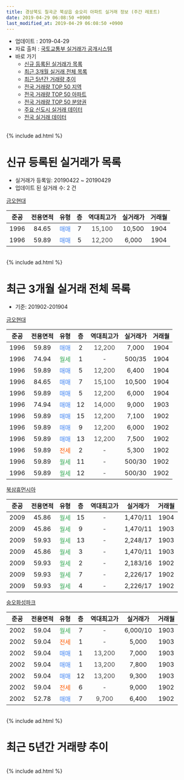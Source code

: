 ```yaml
---
title: 경상북도 칠곡군 북삼읍 숭오리 아파트 실거래 정보 (주간 레포트)
date: 2019-04-29 06:08:50 +0900
last_modified_at: 2019-04-29 06:08:50 +0900
---
```


* 업데이트 : 2019-04-29
* 자료 출처 : [국토교통부 실거래가 공개시스템](http://rt.molit.go.kr)
* 바로 가기
    * [신규 등록된 실거래가 목록](#신규-등록된-실거래가-목록)
    * [최근 3개월 실거래 전체 목록](#최근-3개월-실거래-전체-목록)
    * [최근 5년간 거래량 추이](#최근-5년간-거래량-추이)
    * [전국 거래량 TOP 50 지역](https://inasie.github.io/apt-trade-info/최근-3개월-전국에서-가장-거래가-많이-발생한-지역)
    * [전국 거래량 TOP 50 아파트](https://inasie.github.io/apt-trade-info/최근-3개월-전국에서-가장-거래가-많이-발생한-아파트)
    * [전국 거래량 TOP 50 분양권](https://inasie.github.io/apt-trade-info/최근-3개월-전국에서-가장-거래가-많이-발생한-분양권)
    * [주요 신도시 실거래 데이터](https://inasie.github.io/apt-trade-info/주요-신도시)
    * [전국 실거래 데이터](https://inasie.github.io/apt-trade-info/전국)
<br>
{% include ad.html %}
<br>

# 신규 등록된 실거래가 목록
* 실거래가 등록일: 20190422 ~ 20190429
* 업데이트 된 실거래 수: 2 건


[금오현대](https://search.naver.com/search.naver?query=%EA%B2%BD%EC%83%81%EB%B6%81%EB%8F%84+%EC%B9%A0%EA%B3%A1%EA%B5%B0+%EB%B6%81%EC%82%BC%EC%9D%8D+%EC%88%AD%EC%98%A4%EB%A6%AC+%EA%B8%88%EC%98%A4%ED%98%84%EB%8C%80)

|준공|전용면적|유형|층|역대최고가|실거래가|거래월|
|:---:|:---:|:---:|:---:|:---:|:---:|:---:|
|1996|84.65|<span style="color:#4285f3">매매</span>|7|<span style="color:#444444">15,100</span>|10,500|1904|
|1996|59.89|<span style="color:#4285f3">매매</span>|5|<span style="color:#444444">12,200</span>|6,000|1904|


<br>
{% include ad.html %}
<br>

# 최근 3개월 실거래 전체 목록
* 기준: 201902-201904


[금오현대](https://search.naver.com/search.naver?query=%EA%B2%BD%EC%83%81%EB%B6%81%EB%8F%84+%EC%B9%A0%EA%B3%A1%EA%B5%B0+%EB%B6%81%EC%82%BC%EC%9D%8D+%EC%88%AD%EC%98%A4%EB%A6%AC+%EA%B8%88%EC%98%A4%ED%98%84%EB%8C%80)

|준공|전용면적|유형|층|역대최고가|실거래가|거래월|
|:---:|:---:|:---:|:---:|:---:|:---:|:---:|
|1996|59.89|<span style="color:#4285f3">매매</span>|2|<span style="color:#444444">12,200</span>|7,000|1904|
|1996|74.94|<span style="color:#34a853">월세</span>|1|<span style="color:#444444">-</span>|500/35|1904|
|1996|59.89|<span style="color:#4285f3">매매</span>|5|<span style="color:#444444">12,200</span>|6,400|1904|
|1996|84.65|<span style="color:#4285f3">매매</span>|7|<span style="color:#444444">15,100</span>|10,500|1904|
|1996|59.89|<span style="color:#4285f3">매매</span>|5|<span style="color:#444444">12,200</span>|6,000|1904|
|1996|74.94|<span style="color:#4285f3">매매</span>|12|<span style="color:#444444">14,000</span>|9,000|1903|
|1996|59.89|<span style="color:#4285f3">매매</span>|15|<span style="color:#444444">12,200</span>|7,100|1902|
|1996|59.89|<span style="color:#4285f3">매매</span>|9|<span style="color:#444444">12,200</span>|6,000|1902|
|1996|59.89|<span style="color:#4285f3">매매</span>|13|<span style="color:#444444">12,200</span>|7,500|1902|
|1996|59.89|<span style="color:#ff5a00">전세</span>|2|<span style="color:#444444">-</span>|5,300|1902|
|1996|59.89|<span style="color:#34a853">월세</span>|11|<span style="color:#444444">-</span>|500/30|1902|
|1996|59.89|<span style="color:#34a853">월세</span>|12|<span style="color:#444444">-</span>|500/30|1902|

[북삼휴먼시아](https://search.naver.com/search.naver?query=%EA%B2%BD%EC%83%81%EB%B6%81%EB%8F%84+%EC%B9%A0%EA%B3%A1%EA%B5%B0+%EB%B6%81%EC%82%BC%EC%9D%8D+%EC%88%AD%EC%98%A4%EB%A6%AC+%EB%B6%81%EC%82%BC%ED%9C%B4%EB%A8%BC%EC%8B%9C%EC%95%84)

|준공|전용면적|유형|층|역대최고가|실거래가|거래월|
|:---:|:---:|:---:|:---:|:---:|:---:|:---:|
|2009|45.86|<span style="color:#34a853">월세</span>|15|<span style="color:#444444">-</span>|1,470/11|1904|
|2009|45.86|<span style="color:#34a853">월세</span>|9|<span style="color:#444444">-</span>|1,470/11|1903|
|2009|59.93|<span style="color:#34a853">월세</span>|13|<span style="color:#444444">-</span>|2,248/17|1903|
|2009|45.86|<span style="color:#34a853">월세</span>|3|<span style="color:#444444">-</span>|1,470/11|1903|
|2009|59.93|<span style="color:#34a853">월세</span>|2|<span style="color:#444444">-</span>|2,183/16|1902|
|2009|59.93|<span style="color:#34a853">월세</span>|7|<span style="color:#444444">-</span>|2,226/17|1902|
|2009|59.93|<span style="color:#34a853">월세</span>|4|<span style="color:#444444">-</span>|2,226/17|1902|

[숭오화성파크](https://search.naver.com/search.naver?query=%EA%B2%BD%EC%83%81%EB%B6%81%EB%8F%84+%EC%B9%A0%EA%B3%A1%EA%B5%B0+%EB%B6%81%EC%82%BC%EC%9D%8D+%EC%88%AD%EC%98%A4%EB%A6%AC+%EC%88%AD%EC%98%A4%ED%99%94%EC%84%B1%ED%8C%8C%ED%81%AC)

|준공|전용면적|유형|층|역대최고가|실거래가|거래월|
|:---:|:---:|:---:|:---:|:---:|:---:|:---:|
|2002|59.04|<span style="color:#34a853">월세</span>|7|<span style="color:#444444">-</span>|6,000/10|1903|
|2002|59.04|<span style="color:#ff5a00">전세</span>|1|<span style="color:#444444">-</span>|5,000|1903|
|2002|59.04|<span style="color:#4285f3">매매</span>|1|<span style="color:#444444">13,200</span>|7,000|1903|
|2002|59.04|<span style="color:#4285f3">매매</span>|1|<span style="color:#444444">13,200</span>|7,800|1903|
|2002|59.04|<span style="color:#4285f3">매매</span>|12|<span style="color:#444444">13,200</span>|9,300|1903|
|2002|59.04|<span style="color:#ff5a00">전세</span>|6|<span style="color:#444444">-</span>|9,000|1902|
|2002|52.78|<span style="color:#4285f3">매매</span>|7|<span style="color:#444444">9,700</span>|6,400|1902|


<br>
{% include ad.html %}
<br>

# 최근 5년간 거래량 추이


<div style="width:100%;">
    <canvas id="deal_progress" height="200"></canvas>
</div>

<script>
new Chart(document.getElementById("deal_progress"), {
    type: 'line',
    data: {
        labels: ['201404','201405','201406','201407','201408','201409','201410','201411','201412','201501','201502','201503','201504','201505','201506','201507','201508','201509','201510','201511','201512','201601','201602','201603','201604','201605','201606','201607','201608','201609','201610','201611','201612','201701','201702','201703','201704','201705','201706','201707','201708','201709','201710','201711','201712','201801','201802','201803','201804','201805','201806','201807','201808','201809','201810','201811','201812','201901','201902','201903','201904'],
        datasets: [{
            label: '매매',
            pointRadius: 1,
            data: [6, 9, 9, 7, 6, 12, 11, 7, 5, 15, 9, 11, 10, 10, 4, 7, 11, 9, 10, 8, 4, 11, 9, 9, 5, 3, 3, 10, 5, 5, 4, 2, 7, 7, 8, 8, 3, 3, 5, 10, 6, 6, 5, 6, 4, 7, 4, 4, 7, 3, 4, 3, 2, 4, 3, 5, 2, 1, 4, 4, 4],
            borderColor: "rgba(255, 201, 14, 1)",
            backgroundColor: "rgba(255, 201, 14, 0.5)",
            fill: false,
            lineTension: 0
        },{
            label: '전월세',
            pointRadius: 1,
            data: [4, 8, 8, 8, 1, 8, 1, 5, 6, 3, 7, 8, 9, 6, 1, 4, 6, 11, 20, 10, 8, 5, 9, 6, 4, 4, 6, 5, 5, 3, 4, 2, 4, 6, 10, 3, 2, 7, 5, 2, 9, 8, 24, 6, 8, 4, 7, 3, 7, 7, 9, 4, 3, 6, 2, 1, 5, 0, 7, 5, 2],
            borderColor: "rgba(0, 141, 185, 1)",
            backgroundColor: "rgba(0, 141, 185, 0.5)",
            fill: false,
            lineTension: 0
        }
        ]
    },
    options: {
        responsive: true,
        title: {
            display: false
        },
        tooltips: {
            mode: 'index',
            intersect: false
        },
        hover: {
            mode: 'nearest',
            intersect: true
        },
        scales: {
            xAxes: [{
                display: true,
                scaleLabel: {
                    display: true,
                    labelString: '년/월'
                }
            }],
            yAxes: [{
                display: true,
                ticks: {
                    suggestedMin: 0,
                },
                scaleLabel: {
                    display: true,
                    labelString: '실거래 수'
                }
            }]
        }
    }
});

</script>


<br>
{% include ad.html %}
<br>

